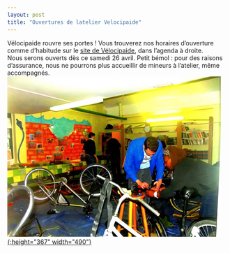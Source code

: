 ```yaml
---
layout: post
title: "Ouvertures de latelier Velocipaide"
---
```



Vélocipaide rouvre ses portes ! Vous trouverez nos horaires d’ouverture comme d’habitude sur le [site de Vélocipaide](index.html), dans l’agenda à droite.<br/>
Nous serons ouverts dès ce samedi 26 avril.
Petit bémol : pour des raisons d’assurance, nous ne pourrons plus accueillir de mineurs à l’atelier, même accompagnés.
[![Atelier vélo](/assets/Atelier-velo-490x367.jpg "Atelier-velo"){:height="367" width="490"}](/assets/Atelier-velo.jpg)
